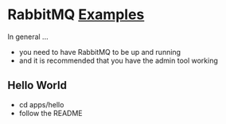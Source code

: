 # RabbitMQ [Examples]()

In general ...

* you need to have RabbitMQ to be up and running
* and it is recommended that you have the admin tool working

## Hello World

* cd apps/hello
* follow the README
